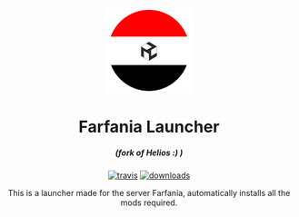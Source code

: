 <p align="center"><img src="./app/assets/images/SealCircle.png" width="150px" height="150px" alt="aventium softworks"></p>

<h1 align="center">Farfania Launcher</h1>

<em><h5 align="center">(fork of Helios :) )</h5></em>

[<p align="center"><img src="https://img.shields.io/travis/dscalzi/HeliosLauncher.svg?style=for-the-badge" alt="travis">](https://travis-ci.org/Chesvin1/FarfaniaLauncher) [<img src="https://img.shields.io/github/downloads/dscalzi/HeliosLauncher/total.svg?style=for-the-badge" alt="downloads">](https://github.com/Chesvin1/FarfaniaLauncher/releases)

<p align="center">This is a launcher made for the server Farfania, automatically installs all the mods required.</p> 
